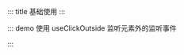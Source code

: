 ::: title 基础使用
:::

::: demo 使用 useClickOutside 监听元素外的监听事件

<template>
  <lay-button ref='buttonRef' type='primary'>当前元素</lay-button>
</template>

<script>
import { ref, watch } from 'vue'
import useClickOutside from '/@src/hooks/useClickOutside'

export default {
  setup() {

    const buttonRef = (ref < null) | (HTMLElement > null)
    const isClickOutside = useClickOutside(buttonRef)

    watch(isClickOutside, () => {
      console.log("元素外 click 事件")
    })

    return {
      buttonRef
    }
  }
}
</script>

:::
